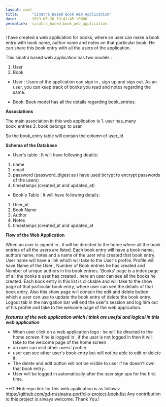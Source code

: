 ```yaml
---
layout: post
title:      "Sinatra Based Book Web Application"
date:       2019-05-20 19:41:45 +0000
permalink:  sinatra_based_book_web_application
---
```



I have created a web application for books, where an user can make a book entry with book name, author name and notes on that particular book. He can share this book entry with all the users of the application.


This sinatra based web application has two models : 
1. User
2. Book


* User : Users of the application can sign in , sign up and sign out. As an user, you can keep track of books you read and notes regarding the same.
					
* Book: Book model has all the details regarding book_entries. 

**Associations** 

The main association in this web application is 
		1. user has_many book_entries
		2. book belongs_to user

  So the book_entry table will contain the column of user_id. 
	
**Schema of the Database**
* User's table : 
It will have following deatils:
 1. name
 2. email
 3. password (password_digest as i have used bcrypt to encrypt passwords of the users) 
 4. timestamps (created_at and updated_at)
                              
* Book's Table : 
It will have following details:
 1. User_id
 2. Book Name
 3. Author
 4. Notes
 5. timestamps (created_at and updated_at
                    
										
**Flow of the Web Application**

When an user is signed in , it will be directed to the home where all the book entries of all the users are listed. Each book entry will have a book name, authors name, notes and a name of the user who created that book entry. User name will have a link which will take to the User's profile. Profile will have Name of the User , Number of Book entries he has created and Number of unique authors in his book entries. 
'Books' page is a index page of all the books a user has created . here an user can see all the books he created. Each book entry in this list is clickable and will take to the show page of that particular book entry, where user can see the details of that book entry. Also this show page will contain the edit and delete button which a user can use to update the book entry of delete the book entry. 
Logout tab in the navigation bar will end the user's session and log him out of his profile and take to the welcome page of the web application. 

***features of the web application which i think are useful and logical in this web application***

* When user click on a web application logo : he will be directed to the home screen if he is logged in , if the user is not logged in then it will take to the welcome page of the home screen
* an user can visit other users' profile.
* user can see other user's book entry but will not be able to edit or delete it.
* The delete and edit button will not be visible to user if he doesn't own that book entry.
* User will be logged in automatically after the user sign ups for the first time. 


**GitHub repo link for this web application is as follows:
https://github.com/gd-m/sinatra-portfolio-project-book-list
Any contribution to this project is always welcome. Thank You.!
